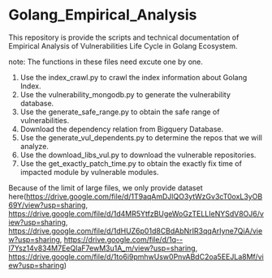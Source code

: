 # Golang_Empirical_Analysis
This repository is provide the scripts and technical documentation of Empirical Analysis of Vulnerabilities Life Cycle in Golang Ecosystem.

note: The functions in these files need excute one by one.
1. Use the index_crawl.py to crawl the index information about Golang Index.
2. Use the vulnerability_mongodb.py to generate the vulnerability database. 
3. Use the generate_safe_range.py to obtain the safe range of vulnerabilities.
4. Download the dependency relation from Bigquery Database.
5. Use the generate_vul_dependents.py to determine the repos that we will analyze.
6. Use the download_libs_vul.py to download the vulnerable repositories.
7. Use the get_exactly_patch_time.py to obtain the exactly fix time of impacted module by vulnerable modules.


Because of the limit of large files, we only provide dataset here(https://drive.google.com/file/d/1T9aqAmDJlQO3ytWzGv3cT0oxL3yOB69Y/view?usp=sharing, https://drive.google.com/file/d/1d4MR5YtfzBUgeWoGzTELLIeNYSdV8OJ6/view?usp=sharing, https://drive.google.com/file/d/1dHUZ6p01d8CBdAbNrIR3qqArIyne7QiA/view?usp=sharing, https://drive.google.com/file/d/1q--I7Ysz14v834M7EeQIaF7ewM3u1A_m/view?usp=sharing, https://drive.google.com/file/d/1to6i9pmhwUsw0PnvABdC2oa5EEJLa8Mf/view?usp=sharing)
